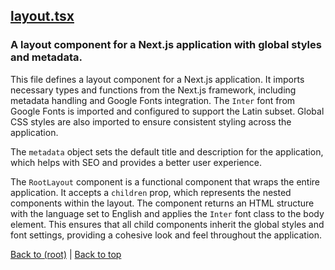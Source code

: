 ## [layout.tsx](layout.tsx)

### A layout component for a Next.js application with global styles and metadata.

This file defines a layout component for a Next.js application. It imports necessary types and functions from the Next.js framework, including metadata handling and Google Fonts integration. The `Inter` font from Google Fonts is imported and configured to support the Latin subset. Global CSS styles are also imported to ensure consistent styling across the application.

The `metadata` object sets the default title and description for the application, which helps with SEO and provides a better user experience.

The `RootLayout` component is a functional component that wraps the entire application. It accepts a `children` prop, which represents the nested components within the layout. The component returns an HTML structure with the language set to English and applies the `Inter` font class to the body element. This ensures that all child components inherit the global styles and font settings, providing a cohesive look and feel throughout the application.

[Back to (root)](#root) | [Back to top](#table-of-contents)

